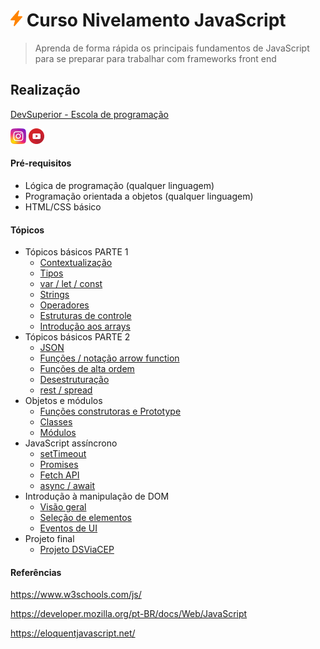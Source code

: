 # ![DevSuperior logo](https://raw.githubusercontent.com/devsuperior/bds-assets/main/ds/devsuperior-logo-small.png) Curso Nivelamento JavaScript
>  Aprenda de forma rápida os principais fundamentos de JavaScript para se preparar para trabalhar com frameworks front end

## Realização
[DevSuperior - Escola de programação](https://devsuperior.com.br)

[![DevSuperior no Instagram](https://raw.githubusercontent.com/devsuperior/bds-assets/main/ds/ig-icon.png)](https://instagram.com/devsuperior.ig)
[![DevSuperior no Youtube](https://raw.githubusercontent.com/devsuperior/bds-assets/main/ds/yt-icon.png)](https://youtube.com/devsuperior)

#### Pré-requisitos

- Lógica de programação (qualquer linguagem)
- Programação orientada a objetos (qualquer linguagem)
- HTML/CSS básico

#### Tópicos

- Tópicos básicos PARTE 1
  - [Contextualização](https://github.com/devsuperior/curso-nivelamento-javascript/tree/main/topicos-js/contextualizacao)
  - [Tipos](https://github.com/devsuperior/curso-nivelamento-javascript/tree/main/topicos-js/tipos)
  - [var / let / const](https://github.com/devsuperior/curso-nivelamento-javascript/tree/main/topicos-js/var-let-const)
  - [Strings](https://github.com/devsuperior/curso-nivelamento-javascript/tree/main/topicos-js/strings)
  - [Operadores](https://github.com/devsuperior/curso-nivelamento-javascript/tree/main/topicos-js/operadores)
  - [Estruturas de controle](https://github.com/devsuperior/curso-nivelamento-javascript/tree/main/topicos-js/estruturas-de-controle)
  - [Introdução aos arrays](https://github.com/devsuperior/curso-nivelamento-javascript/tree/main/topicos-js/arrays)
- Tópicos básicos PARTE 2
  - [JSON](https://github.com/devsuperior/curso-nivelamento-javascript/tree/main/topicos-js/json)
  - [Funções / notação arrow function](https://github.com/devsuperior/curso-nivelamento-javascript/tree/main/topicos-js/funcoes)
  - [Funções de alta ordem](https://github.com/devsuperior/curso-nivelamento-javascript/tree/main/topicos-js/funcoes-alta-ordem)
  - [Desestruturação](https://github.com/devsuperior/curso-nivelamento-javascript/tree/main/topicos-js/desestruturacao)
  - [rest / spread](https://github.com/devsuperior/curso-nivelamento-javascript/tree/main/topicos-js/rest-spread)
- Objetos e módulos
  - [Funções construtoras e Prototype](https://github.com/devsuperior/curso-nivelamento-javascript/tree/main/topicos-js/funcoes-construtoras-prototype)
  - [Classes](https://github.com/devsuperior/curso-nivelamento-javascript/tree/main/topicos-js/classes)
  - [Módulos](https://github.com/devsuperior/curso-nivelamento-javascript/tree/main/topicos-js/modulos)
- JavaScript assíncrono
  - [setTimeout](https://github.com/devsuperior/curso-nivelamento-javascript/tree/main/topicos-js/settimeout)
  - [Promises](https://github.com/devsuperior/curso-nivelamento-javascript/tree/main/topicos-js/promises)
  - [Fetch API](https://github.com/devsuperior/curso-nivelamento-javascript/tree/main/topicos-js/fetch)
  - [async / await](https://github.com/devsuperior/curso-nivelamento-javascript/tree/main/topicos-js/async-await)
- Introdução à manipulação de DOM
  - [Visão geral](https://github.com/devsuperior/curso-nivelamento-javascript/tree/main/topicos-js/dom)
  - [Seleção de elementos](https://github.com/devsuperior/curso-nivelamento-javascript/tree/main/topicos-js/selecao)
  - [Eventos de UI](https://github.com/devsuperior/curso-nivelamento-javascript/tree/main/topicos-js/eventos)
- Projeto final
  - [Projeto DSViaCEP](https://github.com/devsuperior/curso-nivelamento-javascript/tree/main/projeto-dsviacep)

#### Referências

https://www.w3schools.com/js/

https://developer.mozilla.org/pt-BR/docs/Web/JavaScript

https://eloquentjavascript.net/
